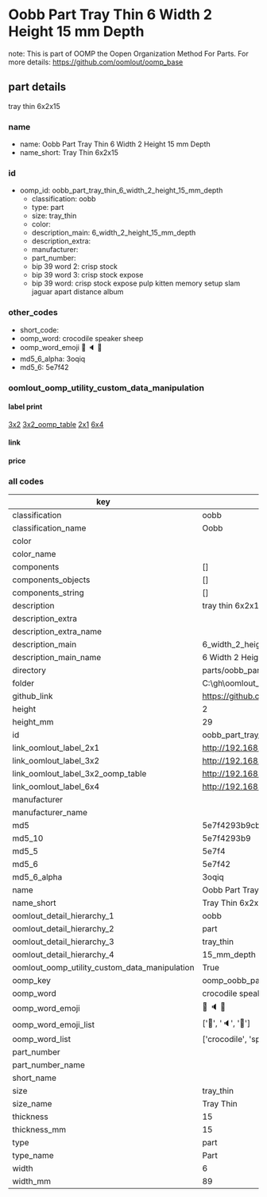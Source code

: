 # Oobb Part Tray Thin 6 Width 2 Height 15 mm Depth  

note: This is part of OOMP the Oopen Organization Method For Parts. For more details: https://github.com/oomlout/oomp_base

##  part details
  



tray thin 6x2x15



### name
* name: Oobb Part Tray Thin 6 Width 2 Height 15 mm Depth
* name_short: Tray Thin 6x2x15 
### id
* oomp_id: oobb_part_tray_thin_6_width_2_height_15_mm_depth
  * classification: oobb
  * type: part
  * size: tray_thin
  * color: 
  * description_main: 6_width_2_height_15_mm_depth
  * description_extra: 
  * manufacturer: 
  * part_number: 
  * bip 39 word 2: crisp stock
  * bip 39 word 3: crisp stock expose
  * bip 39 word: crisp stock expose pulp kitten memory setup slam jaguar apart distance album

### other_codes
* short_code: 
* oomp_word: crocodile speaker sheep
* oomp_word_emoji :crocodile: :speaker: :sheep:
* md5_6_alpha: 3oqiq
* md5_6: 5e7f42






### oomlout_oomp_utility_custom_data_manipulation
#### label print
[3x2](http://192.168.1.245:1112/?label=oomp%203oqiq)
[3x2_oomp_table](http://192.168.1.108:1112/?label=oomp%203oqiq)
[2x1](http://192.168.1.242:1112/?label=oomp%203oqiq)
[6x4](http://192.168.1.55:1112/?label=oomp%203oqiq)    

#### link

                              

#### price







### all codes 
| key | value |  
| --- | --- |  
| classification | oobb |  
| classification_name | Oobb |  
| color |  |  
| color_name |  |  
| components | [] |  
| components_objects | [] |  
| components_string | [] |  
| description | tray thin 6x2x15 |  
| description_extra |  |  
| description_extra_name |  |  
| description_main | 6_width_2_height_15_mm_depth |  
| description_main_name | 6 Width 2 Height 15 mm Depth |  
| directory | parts/oobb_part_tray_thin_6_width_2_height_15_mm_depth |  
| folder | C:\gh\oomlout_oobb_version_4_generated_parts\things\oobb_part_tray_thin_6_width_2_height_15_mm_depth |  
| github_link | https://github.com/oomlout/oomlout_oomp_part_src/tree/main/parts/oobb_part_tray_thin_6_width_2_height_15_mm_depth |  
| height | 2 |  
| height_mm | 29 |  
| id | oobb_part_tray_thin_6_width_2_height_15_mm_depth |  
| link_oomlout_label_2x1 | http://192.168.1.242:1112/?label=oomp%203oqiq |  
| link_oomlout_label_3x2 | http://192.168.1.245:1112/?label=oomp%203oqiq |  
| link_oomlout_label_3x2_oomp_table | http://192.168.1.108:1112/?label=oomp%203oqiq |  
| link_oomlout_label_6x4 | http://192.168.1.55:1112/?label=oomp%203oqiq |  
| manufacturer |  |  
| manufacturer_name |  |  
| md5 | 5e7f4293b9cb18922bbdaad6a175819d |  
| md5_10 | 5e7f4293b9 |  
| md5_5 | 5e7f4 |  
| md5_6 | 5e7f42 |  
| md5_6_alpha | 3oqiq |  
| name | Oobb Part Tray Thin 6 Width 2 Height 15 mm Depth |  
| name_short | Tray Thin 6x2x15  |  
| oomlout_detail_hierarchy_1 | oobb |  
| oomlout_detail_hierarchy_2 | part |  
| oomlout_detail_hierarchy_3 | tray_thin |  
| oomlout_detail_hierarchy_4 | 15_mm_depth |  
| oomlout_oomp_utility_custom_data_manipulation | True |  
| oomp_key | oomp_oobb_part_tray_thin_6_width_2_height_15_mm_depth |  
| oomp_word | crocodile speaker sheep |  
| oomp_word_emoji | :crocodile: :speaker: :sheep: |  
| oomp_word_emoji_list | [':crocodile:', ':speaker:', ':sheep:'] |  
| oomp_word_list | ['crocodile', 'speaker', 'sheep'] |  
| part_number |  |  
| part_number_name |  |  
| short_name |  |  
| size | tray_thin |  
| size_name | Tray Thin |  
| thickness | 15 |  
| thickness_mm | 15 |  
| type | part |  
| type_name | Part |  
| width | 6 |  
| width_mm | 89 |  
